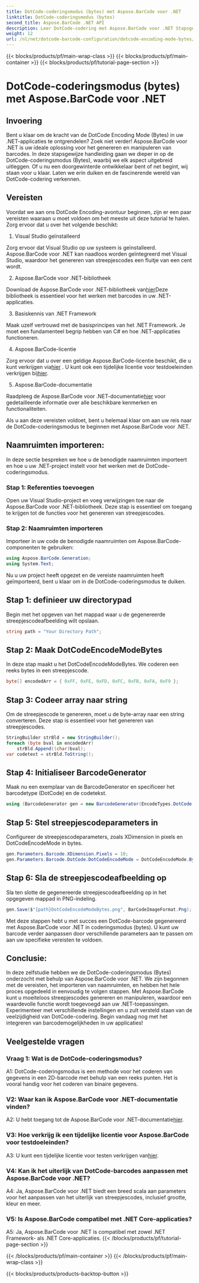 ```yaml
---
title: DotCode-coderingsmodus (bytes) met Aspose.BarCode voor .NET
linktitle: DotCode-coderingsmodus (bytes)
second_title: Aspose.BarCode .NET API
description: Leer DotCode-codering met Aspose.BarCode voor .NET Stapsgewijze handleiding voor het genereren van streepjescodes.
weight: 12
url: /nl/net/dotcode-barcode-configuration/dotcode-encoding-mode-bytes/
---
```


{{< blocks/products/pf/main-wrap-class >}}
{{< blocks/products/pf/main-container >}}
{{< blocks/products/pf/tutorial-page-section >}}

# DotCode-coderingsmodus (bytes) met Aspose.BarCode voor .NET

## Invoering

Bent u klaar om de kracht van de DotCode Encoding Mode (Bytes) in uw .NET-applicaties te ontgrendelen? Zoek niet verder! Aspose.BarCode voor .NET is uw ideale oplossing voor het genereren en manipuleren van barcodes. In deze stapsgewijze handleiding gaan we dieper in op de DotCode-coderingsmodus (Bytes), waarbij we elk aspect uitgebreid uitleggen. Of u nu een doorgewinterde ontwikkelaar bent of net begint, wij staan voor u klaar. Laten we erin duiken en de fascinerende wereld van DotCode-codering verkennen.

## Vereisten

Voordat we aan ons DotCode Encoding-avontuur beginnen, zijn er een paar vereisten waaraan u moet voldoen om het meeste uit deze tutorial te halen. Zorg ervoor dat u over het volgende beschikt:

1. Visual Studio geïnstalleerd

Zorg ervoor dat Visual Studio op uw systeem is geïnstalleerd. Aspose.BarCode voor .NET kan naadloos worden geïntegreerd met Visual Studio, waardoor het genereren van streepjescodes een fluitje van een cent wordt.

2. Aspose.BarCode voor .NET-bibliotheek

 Download de Aspose.BarCode voor .NET-bibliotheek van[hier](https://releases.aspose.com/barcode/net/)Deze bibliotheek is essentieel voor het werken met barcodes in uw .NET-applicaties.

3. Basiskennis van .NET Framework

Maak uzelf vertrouwd met de basisprincipes van het .NET Framework. Je moet een fundamenteel begrip hebben van C# en hoe .NET-applicaties functioneren.

4. Aspose.BarCode-licentie

 Zorg ervoor dat u over een geldige Aspose.BarCode-licentie beschikt, die u kunt verkrijgen via[hier](https://purchase.aspose.com/buy) . U kunt ook een tijdelijke licentie voor testdoeleinden verkrijgen bij[hier](https://purchase.aspose.com/temporary-license/).

5. Aspose.BarCode-documentatie

 Raadpleeg de Aspose.BarCode voor .NET-documentatie[hier](https://reference.aspose.com/barcode/net/) voor gedetailleerde informatie over alle beschikbare kenmerken en functionaliteiten.

Als u aan deze vereisten voldoet, bent u helemaal klaar om aan uw reis naar de DotCode-coderingsmodus te beginnen met Aspose.BarCode voor .NET.

## Naamruimten importeren:

In deze sectie bespreken we hoe u de benodigde naamruimten importeert en hoe u uw .NET-project instelt voor het werken met de DotCode-coderingsmodus. 

### Stap 1: Referenties toevoegen

Open uw Visual Studio-project en voeg verwijzingen toe naar de Aspose.BarCode voor .NET-bibliotheek. Deze stap is essentieel om toegang te krijgen tot de functies voor het genereren van streepjescodes.

### Stap 2: Naamruimten importeren

Importeer in uw code de benodigde naamruimten om Aspose.BarCode-componenten te gebruiken:

```csharp
using Aspose.BarCode.Generation;
using System.Text;
```

Nu u uw project heeft opgezet en de vereiste naamruimten heeft geïmporteerd, bent u klaar om in de DotCode-coderingsmodus te duiken.

## Stap 1: definieer uw directorypad

Begin met het opgeven van het mappad waar u de gegenereerde streepjescodeafbeelding wilt opslaan.

```csharp
string path = "Your Directory Path";
```

## Stap 2: Maak DotCodeEncodeModeBytes

In deze stap maakt u het DotCodeEncodeModeBytes. We coderen een reeks bytes in een streepjescode.

```csharp
byte[] encodedArr = { 0xFF, 0xFE, 0xFD, 0xFC, 0xFB, 0xFA, 0xF9 };
```

## Stap 3: Codeer array naar string

Om de streepjescode te genereren, moet u de byte-array naar een string converteren. Deze stap is essentieel voor het genereren van streepjescodes.

```csharp
StringBuilder strBld = new StringBuilder();
foreach (byte bval in encodedArr)
    strBld.Append((char)bval);
var codetext = strBld.ToString();
```

## Stap 4: Initialiseer BarcodeGenerator

Maak nu een exemplaar van de BarcodeGenerator en specificeer het barcodetype (DotCode) en de codetekst.

```csharp
using (BarcodeGenerator gen = new BarcodeGenerator(EncodeTypes.DotCode, codetext))
```

## Stap 5: Stel streepjescodeparameters in

Configureer de streepjescodeparameters, zoals XDimension in pixels en DotCodeEncodeMode in bytes.

```csharp
gen.Parameters.Barcode.XDimension.Pixels = 10;
gen.Parameters.Barcode.DotCode.DotCodeEncodeMode = DotCodeEncodeMode.Bytes;
```

## Stap 6: Sla de streepjescodeafbeelding op

Sla ten slotte de gegenereerde streepjescodeafbeelding op in het opgegeven mappad in PNG-indeling.

```csharp
gen.Save($"{path}DotCodeEncodeModeBytes.png", BarCodeImageFormat.Png);
```

Met deze stappen hebt u met succes een DotCode-barcode gegenereerd met Aspose.BarCode voor .NET in coderingsmodus (bytes). U kunt uw barcode verder aanpassen door verschillende parameters aan te passen om aan uw specifieke vereisten te voldoen.

## Conclusie:

In deze zelfstudie hebben we de DotCode-coderingsmodus (Bytes) onderzocht met behulp van Aspose.BarCode voor .NET. We zijn begonnen met de vereisten, het importeren van naamruimten, en hebben het hele proces opgedeeld in eenvoudig te volgen stappen. Met Aspose.BarCode kunt u moeiteloos streepjescodes genereren en manipuleren, waardoor een waardevolle functie wordt toegevoegd aan uw .NET-toepassingen. Experimenteer met verschillende instellingen en u zult versteld staan van de veelzijdigheid van DotCode-codering. Begin vandaag nog met het integreren van barcodemogelijkheden in uw applicaties!

## Veelgestelde vragen

### Vraag 1: Wat is de DotCode-coderingsmodus?

A1: DotCode-coderingsmodus is een methode voor het coderen van gegevens in een 2D-barcode met behulp van een reeks punten. Het is vooral handig voor het coderen van binaire gegevens.

### V2: Waar kan ik Aspose.BarCode voor .NET-documentatie vinden?

 A2: U hebt toegang tot de Aspose.BarCode voor .NET-documentatie[hier](https://reference.aspose.com/barcode/net/).

### V3: Hoe verkrijg ik een tijdelijke licentie voor Aspose.BarCode voor testdoeleinden?

 A3: U kunt een tijdelijke licentie voor testen verkrijgen van[hier](https://purchase.aspose.com/temporary-license/).

### V4: Kan ik het uiterlijk van DotCode-barcodes aanpassen met Aspose.BarCode voor .NET?

A4: Ja, Aspose.BarCode voor .NET biedt een breed scala aan parameters voor het aanpassen van het uiterlijk van streepjescodes, inclusief grootte, kleur en meer.

### V5: Is Aspose.BarCode compatibel met .NET Core-applicaties?

A5: Ja, Aspose.BarCode voor .NET is compatibel met zowel .NET Framework- als .NET Core-applicaties.
{{< /blocks/products/pf/tutorial-page-section >}}

{{< /blocks/products/pf/main-container >}}
{{< /blocks/products/pf/main-wrap-class >}}

{{< blocks/products/products-backtop-button >}}
